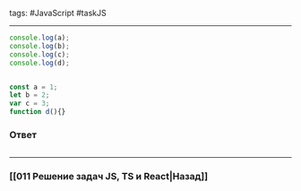tags: #JavaScript #taskJS 
____

```js
console.log(a); 
console.log(b);
console.log(c); 
console.log(d); 


const a = 1;
let b = 2;
var c = 3;
function d(){}
```

### Ответ

```js

```

___
### [[011 Решение задач JS, TS и React|Назад]]